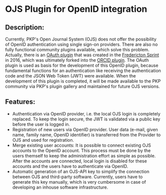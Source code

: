 # OJS Plugin for OpenID integration

## Description: 
Currently, PKP's Open Journal System (OJS) does not offer the possibility of OpenID authentication using single sign-on providers. There are also no fully functional community plugins available, which solve this problem. Actually, there is an [OAuth plugin](https://github.com/ulsdevteam/pkp-oauth) that was created in the [Fredericton Sprint](https://pkp.sfu.ca/2016/11/14/fall-2016-sprint-report-oauth-integration/) in 2016, which was ultimately forked into the [ORCID plugin](https://github.com/pkp/orcidProfile). The OAuth plugin is used as basis for the development of this OpenID plugin, because fundamental functions for an authentication like receiving the authentication code and the JSON Web Token (JWT) were available. When the development of this plugin is completed, it will be made available to the PKP community via PKP's plugin gallery and maintained for future OJS versions.

## Features:
- Authentication via OpenID provider, i.e. the local OJS login is completely replaced. To keep the login secure, the JWT is validated via a public key before the user is logged in.
- Registration of new users via OpenID provider. User data (e-mail, given name, family name, OpenID identifier) is transferred from the Provider to OJS and used for registration.
- Merge existing user accounts: It is possible to connect existing OJS accounts to the OpenID account. This process must be done by the users themself to keep the administration effort as simple as possible. After the accounts are connected, local login is disabled for these accounts and the users have to authenticate via OpenID.
- Automatic generation of an OJS-API key to simplify the connection between OJS and third-party software. Currently, users have to generate this key manually, which is very cumbersome in case of developing an inhouse software infrastructure.


